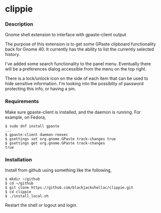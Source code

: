 # clippie

### Description

Gnome shell extension to interface with gpaste-client output

The purpose of this extension is to get some GPaste clipboard
functionality back for Gnome 40. It currently has the ability
to list the currently selected history.

I've added some search functionality to the panel menu. Eventually
there will be a preferences dialog accessible from the menu on
the top right.

There is a lock/unlock icon on the side of each item that can
be used to hide sensitive information. I'm looking into the possiblity
of password protecting this info, or having a pin.

### Requirements

Make sure gpaste-client is installed, and the daemon is running. For example, on Fedora,

```
$ sudo dnf install gpaste
...
$ gpaste-client daemon-reexec
$ gsettings set org.gnome.GPaste track-changes true
$ gsettings get org.gnome.GPaste track-changes
true
```

### Installation

Install from github using something like the following,

```
$ mkdir ~/github
$ cd ~/github
$ git clone https://github.com/blackjackshellac/clippie.git
$ cd clippie
$ ./install_local.sh
```

Restart the shell or logout and login.
